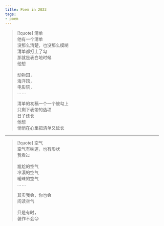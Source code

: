 ```yaml
---
title: Poem in 2023
tags:
- poem
---
```


> [!quote] 
> 清单
> <br>
> 他有一个清单<br>
> 没那么清楚，也没那么模糊<br>
> 清单都打上了勾<br>
> 那就是表白地时候<br>
> 他想<br>
> <br>
> 动物园，<br>
> 海洋馆，<br>
> 电影院，<br>
> ... ...<br>
> <br>
> 清单的初稿一个一个被勾上<br>
> 只剩下表带的选项<br>
> 日子还长<br>
> 他想<br>
> 悄悄在心里把清单又延长



--- 


 > [!quote] 
> 空气
> <br>
> 空气有味道，也有形状<br>
> 我看过<br>
> <br>
> 尴尬的空气<br>
> 冷漠的空气<br>
> 暧昧的空气<br>
> ... ...<br>
> <br>
> 其实我会，你也会<br>
> 阅读空气<br>
> <br>
> 只是有时，<br>
> 装作不会😉


 